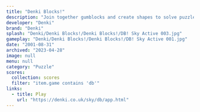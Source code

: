 ```yaml
---
title: "Denki Blocks!"
description: "Join together gumblocks and create shapes to solve puzzles!"
developer: "Denki"
brand: "Denki"
splash: "Denki/Denki Blocks!/Denki Blocks!/DB! Sky Active 003.jpg"
gameplay: "Denki/Denki Blocks!/Denki Blocks!/DB! Sky Active 001.jpg"
date: "2001-08-31"
archived: "2023-04-28"
image: null
menu: null
category: "Puzzle"
scores:
  collection: scores
  filter: "item.game contains 'db'"
links:
  - title: Play
    url: "https://denki.co.uk/sky/db/app.html"
---
```

